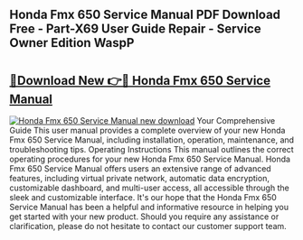 ## Honda Fmx 650 Service Manual PDF Download Free - Part-X69 User Guide Repair - Service Owner Edition WaspP

# <h2><a href="http://cf13054.oget.top/?id=Honda+Fmx+650+Service+Manual">🔗Download New 👉🔴 Honda Fmx 650 Service Manual</a></h2>

[![Honda Fmx 650 Service Manual new download](https://i.imgur.com/5g1atiW.png)](http://cf13054.oget.top/?id=Honda+Fmx+650+Service+Manual)
Your Comprehensive Guide This user manual provides a complete overview of your new Honda Fmx 650 Service Manual, including installation, operation, maintenance, and troubleshooting tips. Operating Instructions This manual outlines the correct operating procedures for your new Honda Fmx 650 Service Manual. Honda Fmx 650 Service Manual offers users an extensive range of advanced features, including virtual private network, automatic data encryption, customizable dashboard, and multi-user access, all accessible through the sleek and customizable interface. It's our hope that the Honda Fmx 650 Service Manual has been a helpful and informative resource in helping you get started with your new product. Should you require any assistance or clarification, please do not hesitate to contact our customer support team.

